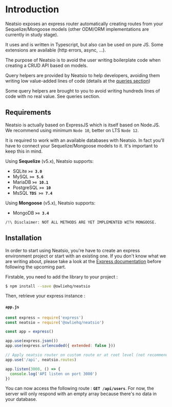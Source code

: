 # Introduction

Neatsio exposes an express router automatically creating routes from your Sequelize/Mongoose models (other ODM/ORM implementations are currently in study stage).

It uses and is written in Typescript, but also can be used on pure JS. Some extensions are available (http errors, async, ...).

The purpose of Neatsio is to avoid the user writing boilerplate code when creating a CRUD API based on models. 

Query helpers are provided by Neatsio to help developers, avoiding them writing low value-added lines of code (details at the <a href="../../concepts/queries/">queries section</a>)

Some query helpers are brought to you to avoid writing hundreds lines of code with no real value. See queries section.

## Requirements

Neatsio is actually based on ExpressJS which is itself based on Node.JS. We recommend using minimum `Node 10`, better on LTS `Node 12`.

It is required to work with an available databases with Neatsio. In fact you'll have to connect your Sequelize/Mongoose models to it. It's important to keep this in mind.

Using **Sequelize** (v5.x), Neatsio supports:
- SQLite **`>= 3.0`**
- MySQL **`>= 5.6`**
- MariaDB **`>= 10.1`**
- PostgreSQL **`>= 10`**
- MsSQL **`TDS >= 7.4`**

Using **Mongoose** (v5.x), Neatsio supports:
- MongoDB **`>= 3.4`**

`/!\ Disclaimer: NOT ALL METHODS ARE YET IMPLEMENTED WITH MONGOOSE.`

## Installation

In order to start using Neatsio, you're have to create an express environment project or start with an existing one. If you don't know what we are writing about, please take a look at the [Express documentation](https://expressjs.com/en/starter/hello-world.html) before following the upcoming part.

Firstable, you need to add the library to your project :

```sh
$ npm install --save @owliehq/neatsio
```

Then, retrieve your express instance :

#### **`app.js`**
```javascript
const express = require('express')
const neatsio = require('@owliehq/neatsio')

const app = express()

app.use(express.json())
app.use(express.urlencoded({ extended: false }))

// Apply neatsio router on custom route or at root level (not recommended)
app.use('/api', neatsio.routes)

app.listen(3000, () => {
  console.log('API listen on port 3000')
})
```

You can now access the following route : **`GET /api/users`**. For now, the server will only respond with an empty array because there's no data in your database.
